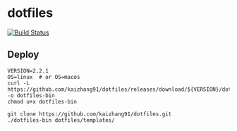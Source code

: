 # dotfiles

[![Build Status](https://travis-ci.org/kaizhang91/dotfiles.svg?branch=master)](https://travis-ci.org/kaizhang91/dotfiles)

## Deploy

```
VERSION=2.2.1
OS=linux  # or OS=macos
curl -L https://github.com/kaizhang91/dotfiles/releases/download/${VERSION}/dotfiles-${OS} -o dotfiles-bin
chmod u+x dotfiles-bin

git clone https://github.com/kaizhang91/dotfiles.git
./dotfiles-bin dotfiles/templates/
```
